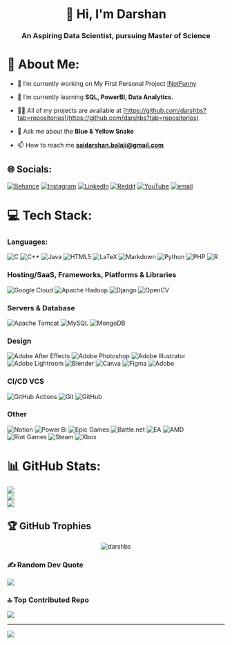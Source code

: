 <h1 align="center">👋 Hi, I'm Darshan</h1>
<h3 align="center">An Aspiring Data Scientist, pursuing Master of Science</h3>

# 💫 About Me:
- 🔭 I’m currently working on My First Personal Project [!NotFunny](https://github.com/darshbs/iNotFunny)

- 🌱 I’m currently learning **SQL, PowerBI, Data Analytics.**

- 👨‍💻 All of my projects are available at [https://github.com/darshbs?tab=repositories](https://github.com/darshbs?tab=repositories)

- 💬 Ask me about the **Blue & Yellow Snake**

- 📫 How to reach me **saidarshan.balaji@gmail.com**


## 🌐 Socials:
[![Behance](https://img.shields.io/badge/Behance-1769ff?logo=behance&logoColor=white)](https://behance.net/7thlens) [![Instagram](https://img.shields.io/badge/Instagram-%23E4405F.svg?logo=Instagram&logoColor=white)](https://instagram.com/7thlens) [![LinkedIn](https://img.shields.io/badge/LinkedIn-%230077B5.svg?logo=linkedin&logoColor=white)](https://linkedin.com/in/saidarshanbalaji) [![Reddit](https://img.shields.io/badge/Reddit-%23FF4500.svg?logo=Reddit&logoColor=white)](https://reddit.com/user/Far-Payment-4012) [![YouTube](https://img.shields.io/badge/YouTube-%23FF0000.svg?logo=YouTube&logoColor=white)](https://youtube.com/@6_paths_of_pain) [![email](https://img.shields.io/badge/Email-D14836?logo=gmail&logoColor=white)](mailto:saidarshan.balaji@gmail.com) 

# 💻 Tech Stack:
### Languages:
![C](https://img.shields.io/badge/c-%2300599C.svg?style=for-the-badge&logo=c&logoColor=white) ![C++](https://img.shields.io/badge/c++-%2300599C.svg?style=for-the-badge&logo=c%2B%2B&logoColor=white) ![Java](https://img.shields.io/badge/java-%23ED8B00.svg?style=for-the-badge&logo=openjdk&logoColor=white) ![HTML5](https://img.shields.io/badge/html5-%23E34F26.svg?style=for-the-badge&logo=html5&logoColor=white) ![LaTeX](https://img.shields.io/badge/latex-%23008080.svg?style=for-the-badge&logo=latex&logoColor=white) ![Markdown](https://img.shields.io/badge/markdown-%23000000.svg?style=for-the-badge&logo=markdown&logoColor=white) ![Python](https://img.shields.io/badge/python-3670A0?style=for-the-badge&logo=python&logoColor=ffdd54) ![PHP](https://img.shields.io/badge/php-%23777BB4.svg?style=for-the-badge&logo=php&logoColor=white) ![R](https://img.shields.io/badge/r-%23276DC3.svg?style=for-the-badge&logo=r&logoColor=white) 
### Hosting/SaaS, Frameworks, Platforms & Libraries
![Google Cloud](https://img.shields.io/badge/GoogleCloud-%234285F4.svg?style=for-the-badge&logo=google-cloud&logoColor=white) ![Apache Hadoop](https://img.shields.io/badge/Apache%20Hadoop-66CCFF?style=for-the-badge&logo=apachehadoop&logoColor=black) ![Django](https://img.shields.io/badge/django-%23092E20.svg?style=for-the-badge&logo=django&logoColor=white) ![OpenCV](https://img.shields.io/badge/opencv-%23white.svg?style=for-the-badge&logo=opencv&logoColor=white) 
### Servers & Database
![Apache Tomcat](https://img.shields.io/badge/apache%20tomcat-%23F8DC75.svg?style=for-the-badge&logo=apache-tomcat&logoColor=black) ![MySQL](https://img.shields.io/badge/mysql-4479A1.svg?style=for-the-badge&logo=mysql&logoColor=white) ![MongoDB](https://img.shields.io/badge/MongoDB-%234ea94b.svg?style=for-the-badge&logo=mongodb&logoColor=white) 
### Design
![Adobe After Effects](https://img.shields.io/badge/Adobe%20After%20Effects-9999FF.svg?style=for-the-badge&logo=Adobe%20After%20Effects&logoColor=white) ![Adobe Photoshop](https://img.shields.io/badge/adobe%20photoshop-%2331A8FF.svg?style=for-the-badge&logo=adobe%20photoshop&logoColor=white) ![Adobe Illustrator](https://img.shields.io/badge/adobe%20illustrator-%23FF9A00.svg?style=for-the-badge&logo=adobe%20illustrator&logoColor=white) ![Adobe Lightroom](https://img.shields.io/badge/Adobe%20Lightroom-31A8FF.svg?style=for-the-badge&logo=Adobe%20Lightroom&logoColor=white) ![Blender](https://img.shields.io/badge/blender-%23F5792A.svg?style=for-the-badge&logo=blender&logoColor=white) ![Canva](https://img.shields.io/badge/Canva-%2300C4CC.svg?style=for-the-badge&logo=Canva&logoColor=white) ![Figma](https://img.shields.io/badge/figma-%23F24E1E.svg?style=for-the-badge&logo=figma&logoColor=white) ![Adobe](https://img.shields.io/badge/adobe-%23FF0000.svg?style=for-the-badge&logo=adobe&logoColor=white) 
### CI/CD VCS
![GitHub Actions](https://img.shields.io/badge/github%20actions-%232671E5.svg?style=for-the-badge&logo=githubactions&logoColor=white) ![Git](https://img.shields.io/badge/git-%23F05033.svg?style=for-the-badge&logo=git&logoColor=white) ![GitHub](https://img.shields.io/badge/github-%23121011.svg?style=for-the-badge&logo=github&logoColor=white) 
### Other
![Notion](https://img.shields.io/badge/Notion-%23000000.svg?style=for-the-badge&logo=notion&logoColor=white) ![Power Bi](https://img.shields.io/badge/power_bi-F2C811?style=for-the-badge&logo=powerbi&logoColor=black) ![Epic Games](https://img.shields.io/badge/epicgames-%23313131.svg?style=for-the-badge&logo=epicgames&logoColor=white) ![Battle.net](https://img.shields.io/badge/battle.net-%2300AEFF.svg?style=for-the-badge&logo=battle.net&logoColor=white) ![EA](https://img.shields.io/badge/ea-%23000000.svg?style=for-the-badge&logo=ea&logoColor=white) ![AMD](https://img.shields.io/badge/AMD-%23000000.svg?style=for-the-badge&logo=amd&logoColor=white) ![Riot Games](https://img.shields.io/badge/riotgames-D32936.svg?style=for-the-badge&logo=riotgames&logoColor=white) ![Steam](https://img.shields.io/badge/steam-%23000000.svg?style=for-the-badge&logo=steam&logoColor=white) ![Xbox](https://img.shields.io/badge/xbox-%23107C10.svg?style=for-the-badge&logo=xbox&logoColor=white)
# 📊 GitHub Stats:
![](https://github-readme-stats.vercel.app/api?username=darshbs&theme=react&hide_border=false&include_all_commits=true&count_private=false)<br/>
![](https://nirzak-streak-stats.vercel.app/?user=darshbs&theme=react&hide_border=false)<br/>
![](https://github-readme-stats.vercel.app/api/top-langs/?username=darshbs&theme=react&hide_border=false&include_all_commits=true&count_private=false&layout=compact)

## 🏆 GitHub Trophies
<p align="center"> <img src="https://github-profile-trophy.vercel.app/?username=darshbs&theme=radical&no-frame=false&no-bg=true&margin-w=4&row=2&column=3" alt="darshbs"/> </a> </p>


### ✍️ Random Dev Quote
![](https://quotes-github-readme.vercel.app/api?type=vertical&theme=radical)

### 🔝 Top Contributed Repo
![](https://github-contributor-stats.vercel.app/api?username=darshbs&limit=5&theme=dark&combine_all_yearly_contributions=true)

---
[![](https://visitcount.itsvg.in/api?id=darshbs&icon=0&color=0)](https://visitcount.itsvg.in)

<!-- Proudly created with GPRM ( https://gprm.itsvg.in ) -->
